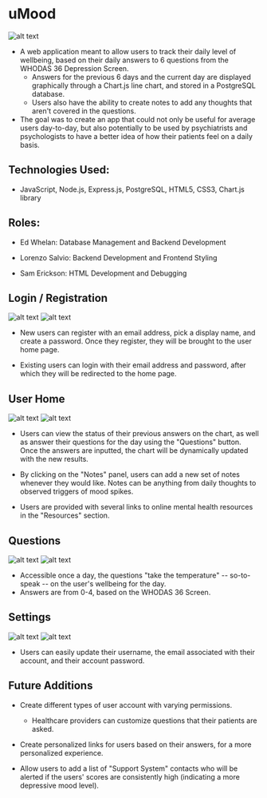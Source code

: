 # uMood

![alt text](./readme/images/logo.png)

  - A web application meant to allow users to track their daily level of wellbeing, based on their daily answers to 6 questions from the WHODAS 36 Depression Screen.  
    - Answers for the previous 6 days and the current day are displayed graphically through a Chart.js line chart, and stored in a PostgreSQL database. 
    - Users also have the ability to create notes to add any thoughts that aren't covered in the questions.
  - The goal was to create an app that could not only be useful for average users day-to-day, but also potentially to be used by psychiatrists and psychologists to have a better idea of how their patients feel on a daily basis.

## Technologies Used:
  - JavaScript, Node.js, Express.js, PostgreSQL, HTML5, CSS3, Chart.js library

## Roles: 
  - Ed Whelan: Database Management and Backend Development

  - Lorenzo Salvio: Backend Development and Frontend Styling

  - Sam Erickson: HTML Development and Debugging

## Login / Registration

![alt text](./readme/images/desktopRoot.png)
![alt text](./readme/images/mobile.gif)

- New users can register with an email address, pick a display name, and create a password. Once they register, they will be brought to the user home page.

- Existing users can login with their email address and password, after which they will be redirected to the home page.

## User Home

![alt text](./readme/images/desktopHome.png)
![alt text](./readme/images/mobileHome.png)

- Users can view the status of their previous answers on the chart, as well as answer their questions for the day using the "Questions" button. Once the answers are inputted, the chart will be dynamically updated with the new results.

- By clicking on the "Notes" panel, users can add a new set of notes whenever they would like. Notes can be anything from daily thoughts to observed triggers of mood spikes.

- Users are provided with several links to online mental health resources in the "Resources" section.

## Questions

![alt text](./readme/images/questions.gif)
![alt text](./readme/images/mobileQuestions.png)

- Accessible once a day, the questions "take the temperature" -- so-to-speak -- on the user's wellbeing for the day. 
- Answers are from 0-4, based on the WHODAS 36 Screen.

## Settings

![alt text](./readme/images/desktopSettings.png)
![alt text](./readme/images/mobileSettings.png)

- Users can easily update their username, the email associated with their account, and their account password.

## Future Additions
- Create different types of user account with varying permissions. 
  - Healthcare providers can customize questions that their patients are asked.

- Create personalized links for users based on their answers, for a more personalized experience. 

- Allow users to add a list of "Support System" contacts who will be alerted if the users' scores are consistently high (indicating a more depressive mood level).
